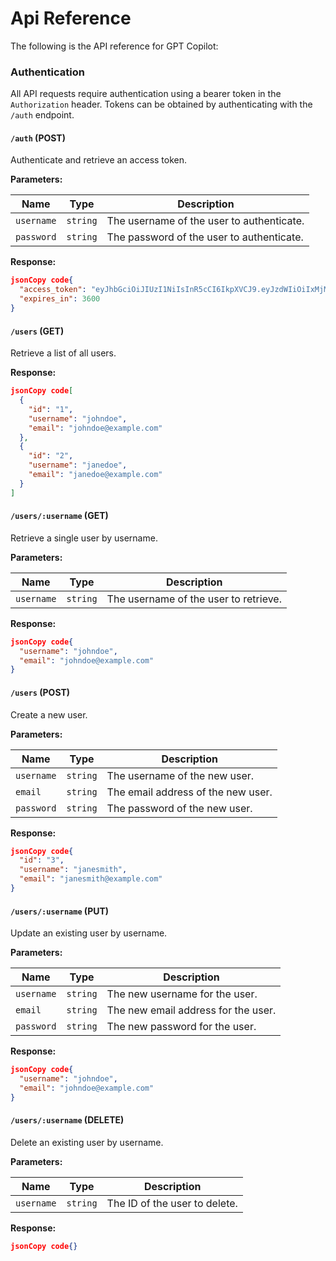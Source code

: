 # Api Reference

The following is the API reference for GPT Copilot:

### Authentication

All API requests require authentication using a bearer token in the `Authorization` header. Tokens can be obtained by authenticating with the `/auth` endpoint.

#### `/auth` (POST)

Authenticate and retrieve an access token.

**Parameters:**

| Name       | Type     | Description                               |
| ---------- | -------- | ----------------------------------------- |
| `username` | `string` | The username of the user to authenticate. |
| `password` | `string` | The password of the user to authenticate. |

**Response:**

```json
jsonCopy code{
  "access_token": "eyJhbGciOiJIUzI1NiIsInR5cCI6IkpXVCJ9.eyJzdWIiOiIxMjM0NTY3ODkwIiwibmFtZSI6IkpvaG4gRG9lIiwiaWF0IjoxNTE2MjM5MDIyfQ.SflKxwRJSMeKKF2QT4fwpMeJf36POk6yJV_adQssw5c",
  "expires_in": 3600
}
```

#### `/users` (GET)

Retrieve a list of all users.

**Response:**

```json
jsonCopy code[
  {
    "id": "1",
    "username": "johndoe",
    "email": "johndoe@example.com"
  },
  {
    "id": "2",
    "username": "janedoe",
    "email": "janedoe@example.com"
  }
]
```

#### `/users/:username` (GET)

Retrieve a single user by username.

**Parameters:**

| Name | Type     | Description                     |
| ---- | -------- | ------------------------------- |
| `username` | `string` | The username of the user to retrieve. |

**Response:**

```json
jsonCopy code{  
  "username": "johndoe",
  "email": "johndoe@example.com"
}
```

#### `/users` (POST)

Create a new user.

**Parameters:**

| Name       | Type     | Description                        |
| ---------- | -------- | ---------------------------------- |
| `username` | `string` | The username of the new user.      |
| `email`    | `string` | The email address of the new user. |
| `password` | `string` | The password of the new user.      |

**Response:**

```json
jsonCopy code{
  "id": "3",
  "username": "janesmith",
  "email": "janesmith@example.com"
}
```

#### `/users/:username` (PUT)

Update an existing user by username.

**Parameters:**

| Name       | Type     | Description                         |
| ---------- | -------- | ----------------------------------- |
| `username` | `string` | The new username for the user.      |
| `email`    | `string` | The new email address for the user. |
| `password` | `string` | The new password for the user.      |

**Response:**

```json
jsonCopy code{
  "username": "johndoe",
  "email": "johndoe@example.com"
}
```

#### `/users/:username` (DELETE)

Delete an existing user by username.

**Parameters:**

| Name | Type     | Description                   |
| ---- | -------- | ----------------------------- |
| `username` | `string` | The ID of the user to delete. |

**Response:**

```json
jsonCopy code{}
```

